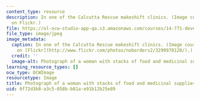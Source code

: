 ```yaml
---
content_type: resource
description: In one of the Calcutta Rescue makeshift clinics. (Image courtesy of noborders2
  on Flickr.)
file: https://ol-ocw-studio-app-qa.s3.amazonaws.com/courses/14-771-development-economics-microeconomic-issues-and-policy-models-fall-2008/0f72d3b8a3c5058bb81ae91b12b25e89_14-771f08-th.jpg
file_type: image/jpeg
image_metadata:
  caption: In one of the Calcutta Rescue makeshift clinics. (Image courtesy of [noborders2](http://www.flickr.com/photos/noborders2/)
    on [Flickr](http://www.flickr.com/photos/noborders2/3299978128/).)
  credit: ''
  image-alt: Photograph of a woman with stacks of food and medicinal supplies.
learning_resource_types: []
ocw_type: OCWImage
resourcetype: Image
title: Photograph of a woman with stacks of food and medicinal supplies
uid: 0f72d3b8-a3c5-058b-b81a-e91b12b25e89
---
```

